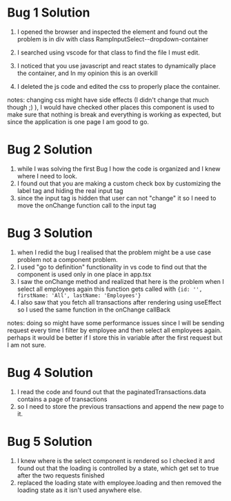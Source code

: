 # Bug 1 Solution

1. I opened the browser and inspected the element and found out the problem is in div with class RampInputSelect--dropdown-container

2. I searched using vscode for that class to find the file I must edit.

3. I noticed that you use javascript and react states to dynamically place the container, and In my opinion this is an overkill

4. I deleted the js code and edited the css to properly place the container.

notes: changing css might have side effects (I didn't change that much though ;) ), I would have checked other places this component is used to make sure that nothing is break and everything is working as expected, but since the application is one page I am good to go.

# Bug 2 Solution

1. while I was solving the first Bug I how the code is organized and I knew where I need to look.
2. I found out that you are making a custom check box by customizing the label tag and hiding the real input tag
3. since the input tag is hidden that user can not "change" it so I need to move the onChange function call to the input tag

# Bug 3 Solution

1. when I redid the bug I realised that the problem might be a use case problem not a component problem.
2. I used "go to definition" functionality in vs code to find out that the component is used only in one place in app.tsx
3. I saw the onChange method and realized that here is the problem when I select all employees again this function gets called with `{id: '', firstName: 'All', lastName: 'Employees'}`
4. I also saw that you fetch all transactions after rendering using useEffect so I used the same function in the onChange callBack

notes: doing so might have some performance issues since I will be sending request every time I filter by employee and then select all employees again. perhaps it would be better if I store this in variable after the first request but I am not sure.

# Bug 4 Solution

1. I read the code and found out that the paginatedTransactions.data contains a page of transactions
2. so I need to store the previous transactions and append the new page to it.

# Bug 5 Solution

1. I knew where is the select component is rendered so I checked it and found out that the loading is controlled by a state, which get set to true after the two requests finished
2. replaced the loading state with employee.loading and then removed the loading state as it isn't used anywhere else.
